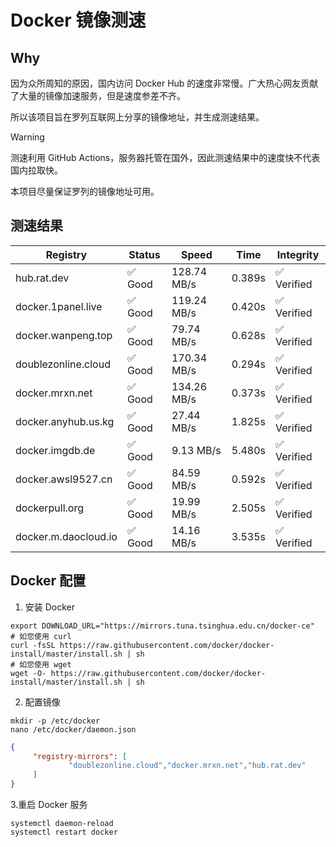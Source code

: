 # Docker 镜像测速

## Why

因为众所周知的原因，国内访问 Docker Hub 的速度非常慢。广大热心网友贡献了大量的镜像加速服务，但是速度参差不齐。


所以该项目旨在罗列互联网上分享的镜像地址，并生成测速结果。

> [!WARNING]
> 测速利用 GitHub Actions，服务器托管在国外，因此测速结果中的速度快不代表国内拉取快。
>

本项目尽量保证罗列的镜像地址可用。

## 测速结果

| Registry | Status | Speed | Time | Integrity |
|----------|--------|-------|------|-----------|
| hub.rat.dev | ✅ Good | 128.74 MB/s | 0.389s | ✅ Verified |
| docker.1panel.live | ✅ Good | 119.24 MB/s | 0.420s | ✅ Verified |
| docker.wanpeng.top | ✅ Good | 79.74 MB/s | 0.628s | ✅ Verified |
| doublezonline.cloud | ✅ Good | 170.34 MB/s | 0.294s | ✅ Verified |
| docker.mrxn.net | ✅ Good | 134.26 MB/s | 0.373s | ✅ Verified |
| docker.anyhub.us.kg | ✅ Good | 27.44 MB/s | 1.825s | ✅ Verified |
| docker.imgdb.de | ✅ Good | 9.13 MB/s | 5.480s | ✅ Verified |
| docker.awsl9527.cn | ✅ Good | 84.59 MB/s | 0.592s | ✅ Verified |
| dockerpull.org | ✅ Good | 19.99 MB/s | 2.505s | ✅ Verified |
| docker.m.daocloud.io | ✅ Good | 14.16 MB/s | 3.535s | ✅ Verified |

## Docker 配置

1. 安装 Docker
```shell
export DOWNLOAD_URL="https://mirrors.tuna.tsinghua.edu.cn/docker-ce"
# 如您使用 curl
curl -fsSL https://raw.githubusercontent.com/docker/docker-install/master/install.sh | sh
# 如您使用 wget
wget -O- https://raw.githubusercontent.com/docker/docker-install/master/install.sh | sh
```

2. 配置镜像

```shell
mkdir -p /etc/docker
nano /etc/docker/daemon.json
```

```json
{
     "registry-mirrors": [
             "doublezonline.cloud","docker.mrxn.net","hub.rat.dev"
     ]
}
```

 3.重启 Docker 服务
```shell
systemctl daemon-reload
systemctl restart docker
```
